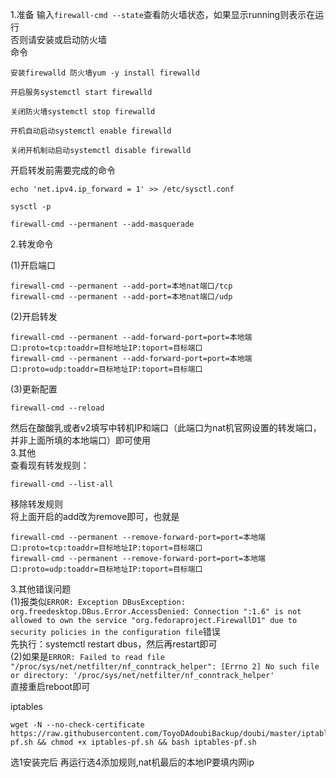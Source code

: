 1.准备
输入`firewall-cmd --state`查看防火墙状态，如果显示running则表示在运行  
否则请安装或启动防火墙  
命令
```
安装firewalld 防火墙yum -y install firewalld

开启服务systemctl start firewalld

关闭防火墙systemctl stop firewalld

开机自动启动systemctl enable firewalld

关闭开机制动启动systemctl disable firewalld

```
开启转发前需要完成的命令
```
echo 'net.ipv4.ip_forward = 1' >> /etc/sysctl.conf

sysctl -p

firewall-cmd --permanent --add-masquerade
```
2.转发命令 

(1)开启端口  
```
firewall-cmd --permanent --add-port=本地nat端口/tcp
firewall-cmd --permanent --add-port=本地nat端口/udp
```
(2)开启转发   
```
firewall-cmd --permanent --add-forward-port=port=本地端口:proto=tcp:toaddr=目标地址IP:toport=目标端口
firewall-cmd --permanent --add-forward-port=port=本地端口:proto=udp:toaddr=目标地址IP:toport=目标端口
```
(3)更新配置  
```
firewall-cmd --reload
```
然后在酸酸乳或者v2填写中转机IP和端口（此端口为nat机官网设置的转发端口，并非上面所填的本地端口）即可使用  
3.其他  
查看现有转发规则：
```
firewall-cmd --list-all
```
移除转发规则  
将上面开启的add改为remove即可，也就是
```
firewall-cmd --permanent --remove-forward-port=port=本地端口:proto=tcp:toaddr=目标地址IP:toport=目标端口
firewall-cmd --permanent --remove-forward-port=port=本地端口:proto=udp:toaddr=目标地址IP:toport=目标端口
```


3.其他错误问题  
(1)报类似`ERROR: Exception DBusException: org.freedesktop.DBus.Error.AccessDenied: Connection ":1.6" is not allowed to own the service "org.fedoraproject.FirewallD1" due to security policies in the configuration file`错误  
先执行：systemctl restart dbus，然后再restart即可  
(2)如果是`ERROR: Failed to read file "/proc/sys/net/netfilter/nf_conntrack_helper": [Errno 2] No such file or directory: '/proc/sys/net/netfilter/nf_conntrack_helper'`  
直接重启reboot即可  



iptables   
```
wget -N --no-check-certificate https://raw.githubusercontent.com/ToyoDAdoubiBackup/doubi/master/iptables-pf.sh && chmod +x iptables-pf.sh && bash iptables-pf.sh
```
选1安装完后 再运行选4添加规则,nat机最后的本地IP要填内网ip
